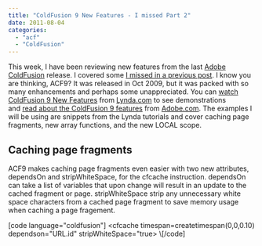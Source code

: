```yaml
---
title: "ColdFusion 9 New Features - I missed Part 2"
date: 2011-08-04
categories: 
  - "acf"
  - "ColdFusion"
---
```


This week, I have been reviewing new features from the last [Adobe ColdFusion](http://www.adobe.com/products/coldfusion/) release. I covered some [I missed in a previous post](/post.cfm/coldfusion-9-new-features-i-missed). I know you are thinking, ACF9? It was released in Oct 2009, but it was packed with so many enhancements and perhaps some unappreciated. You can [watch ColdFusion 9 New Features](http://www.lynda.com/ColdFusion-9-tutorials/new-features/56299-2.html) from [Lynda.com](http://lynda.com) to see demonstrations and [read about the ColdFusion 9 features](http://www.adobe.com/products/coldfusion/features/) from [Adobe.com](http://adobe.com). The examples I will be using are snippets from the Lynda tutorials and cover caching page fragments, new array functions, and the new LOCAL scope.

## Caching page fragments

ACF9 makes caching page fragments even easier with two new attributes, dependsOn and stripWhiteSpace, for the cfcache instruction. dependsOn can take a list of variables that upon change will result in an update to the cached fragment or page. stripWhiteSpace strip any unnecessary white space characters from a cached page fragment to save memory usage when caching a page fragement.

\[code language="coldfusion"\]
<cfcache timespan=createtimespan(0,0,0.10) dependson="URL.id" stripWhiteSpace="true>
\\[/code\]
